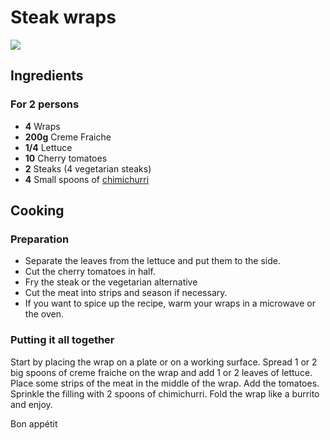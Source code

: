 # Steak wraps

![](/recipes/images/steak-wraps.jpeg)

## Ingredients

### For 2 persons

- **4** Wraps
- **200g** Creme Fraiche
- **1/4** Lettuce 
- **10** Cherry tomatoes
- **2** Steaks (4 vegetarian steaks)
- **4** Small spoons of [chimichurri](?recipe=chimichurri)

## Cooking

### Preparation

- Separate the leaves from the lettuce and put them to the side.
- Cut the cherry tomatoes in half.
- Fry the steak or the vegetarian alternative
- Cut the meat into strips and season if necessary.
- If you want to spice up the recipe, warm your wraps in a microwave or the oven.

### Putting it all together

Start by placing the wrap on a plate or on a working surface. Spread 1 or 2 big spoons of creme fraiche on the wrap and add 1 or 2 leaves of lettuce. Place some strips of the meat in the middle of the wrap. Add the tomatoes. Sprinkle the filling with 2 spoons of chimichurri. Fold the wrap like a burrito and enjoy.

Bon appétit